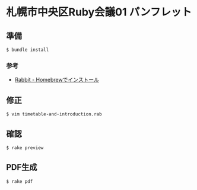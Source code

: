 # 札幌市中央区Ruby会議01 パンフレット

## 準備

    $ bundle install

### 参考

  * [Rabbit - Homebrewでインストール](http://rabbit-shocker.org/ja/install/homebrew.html)

## 修正

    $ vim timetable-and-introduction.rab

## 確認

    $ rake preview

## PDF生成

    $ rake pdf
